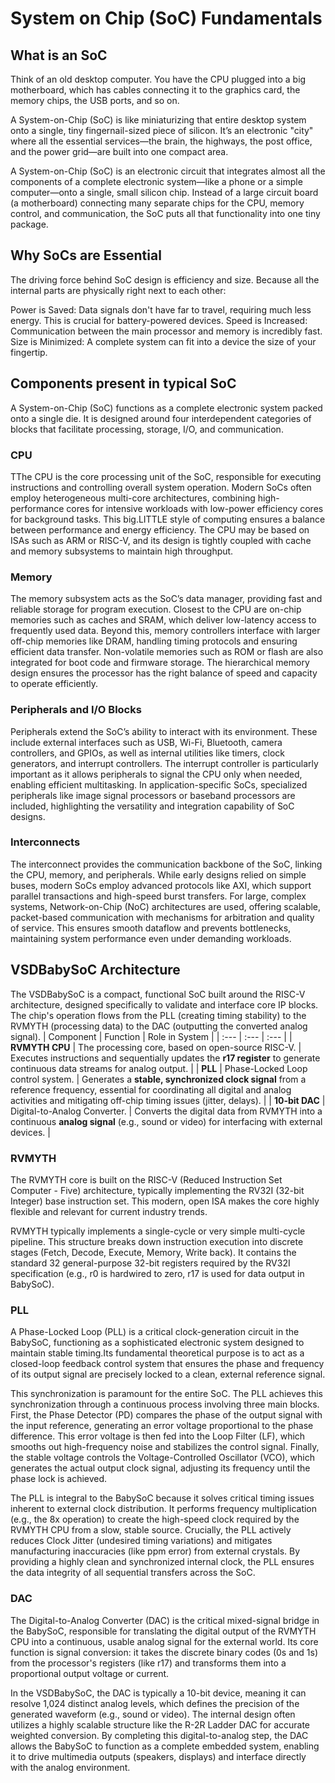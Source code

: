 # System on Chip (SoC) Fundamentals

## What is an SoC 

Think of an old desktop computer. You have the CPU plugged into a big motherboard, which has cables connecting it to the graphics card, the memory chips, the USB ports, and so on.

A System-on-Chip (SoC) is like miniaturizing that entire desktop system onto a single, tiny fingernail-sized piece of silicon. It’s an electronic "city" where all the essential services—the brain, the highways, the post office, and the power grid—are built into one compact area.

A System-on-Chip (SoC) is an electronic circuit that integrates almost all the components of a complete electronic system—like a phone or a simple computer—onto a single, small silicon chip. Instead of a large circuit board (a motherboard) connecting many separate chips for the CPU, memory control, and communication, the SoC puts all that functionality into one tiny package.

## Why SoCs are Essential

The driving force behind SoC design is efficiency and size. Because all the internal parts are physically right next to each other:

Power is Saved: Data signals don't have far to travel, requiring much less energy. This is crucial for battery-powered devices.
Speed is Increased: Communication between the main processor and memory is incredibly fast.
Size is Minimized: A complete system can fit into a device the size of your fingertip.

## Components present in typical SoC 

A System-on-Chip (SoC) functions as a complete electronic system packed onto a single die. It is designed around four interdependent categories of blocks that facilitate processing, storage, I/O, and communication.

### CPU 
TThe CPU is the core processing unit of the SoC, responsible for executing instructions and controlling overall system operation. Modern SoCs often employ heterogeneous multi-core architectures, combining high-performance cores for intensive workloads with low-power efficiency cores for background tasks. This big.LITTLE style of computing ensures a balance between performance and energy efficiency. The CPU may be based on ISAs such as ARM or RISC-V, and its design is tightly coupled with cache and memory subsystems to maintain high throughput.

###  Memory
The memory subsystem acts as the SoC’s data manager, providing fast and reliable storage for program execution. Closest to the CPU are on-chip memories such as caches and SRAM, which deliver low-latency access to frequently used data. Beyond this, memory controllers interface with larger off-chip memories like DRAM, handling timing protocols and ensuring efficient data transfer. Non-volatile memories such as ROM or flash are also integrated for boot code and firmware storage. The hierarchical memory design ensures the processor has the right balance of speed and capacity to operate efficiently.

### Peripherals and I/O Blocks 
Peripherals extend the SoC’s ability to interact with its environment. These include external interfaces such as USB, Wi-Fi, Bluetooth, camera controllers, and GPIOs, as well as internal utilities like timers, clock generators, and interrupt controllers. The interrupt controller is particularly important as it allows peripherals to signal the CPU only when needed, enabling efficient multitasking. In application-specific SoCs, specialized peripherals like image signal processors or baseband processors are included, highlighting the versatility and integration capability of SoC designs.

###  Interconnects
The interconnect provides the communication backbone of the SoC, linking the CPU, memory, and peripherals. While early designs relied on simple buses, modern SoCs employ advanced protocols like AXI, which support parallel transactions and high-speed burst transfers. For large, complex systems, Network-on-Chip (NoC) architectures are used, offering scalable, packet-based communication with mechanisms for arbitration and quality of service. This ensures smooth dataflow and prevents bottlenecks, maintaining system performance even under demanding workloads.

## VSDBabySoC Architecture
The VSDBabySoC is a compact, functional SoC built around the RISC-V architecture, designed specifically to validate and interface core IP blocks.
The chip's operation flows from the PLL (creating timing stability) to the RVMYTH (processing data) to the DAC (outputting the converted analog signal).
| Component | Function | Role in System |
| :--- | :--- | :--- |
| **RVMYTH CPU** | The processing core, based on open-source RISC-V. | Executes instructions and sequentially updates the **r17 register** to generate continuous data streams for analog output. |
| **PLL** | Phase-Locked Loop control system. | Generates a **stable, synchronized clock signal** from a reference frequency, essential for coordinating all digital and analog activities and mitigating off-chip timing issues (jitter, delays). |
| **10-bit DAC** | Digital-to-Analog Converter. | Converts the digital data from RVMYTH into a continuous **analog signal** (e.g., sound or video) for interfacing with external devices. |

### RVMYTH 
The RVMYTH core is built on the RISC-V (Reduced Instruction Set Computer - Five) architecture, typically implementing the RV32I (32-bit Integer) base instruction set. This modern, open ISA makes the core highly flexible and relevant for current industry trends.

RVMYTH typically implements a single-cycle or very simple multi-cycle pipeline. This structure breaks down instruction execution into discrete stages (Fetch, Decode, Execute, Memory, Write back).  It contains the standard 32 general-purpose 32-bit registers required by the RV32I specification (e.g., r0 is hardwired to zero, r17 is used for data output in BabySoC).

### PLL 
A Phase-Locked Loop (PLL) is a critical clock-generation circuit in the BabySoC, functioning as a sophisticated electronic system designed to maintain stable timing.Its fundamental theoretical purpose is to act as a closed-loop feedback control system that ensures the phase and frequency of its output signal are precisely locked to a clean, external reference signal. 

This synchronization is paramount for the entire SoC. The PLL achieves this synchronization through a continuous process involving three main blocks. First, the Phase Detector (PD) compares the phase of the output signal with the input reference, generating an error voltage proportional to the phase difference. This error voltage is then fed into the Loop Filter (LF), which smooths out high-frequency noise and stabilizes the control signal. Finally, the stable voltage controls the Voltage-Controlled Oscillator (VCO), which generates the actual output clock signal, adjusting its frequency until the phase lock is achieved. 

The PLL is integral to the BabySoC because it solves critical timing issues inherent to external clock distribution. It performs frequency multiplication (e.g., the 8x operation) to create the high-speed clock required by the RVMYTH CPU from a slow, stable source. Crucially, the PLL actively reduces Clock Jitter (undesired timing variations) and mitigates manufacturing inaccuracies (like ppm error) from external crystals. By providing a highly clean and synchronized internal clock, the PLL ensures the data integrity of all sequential transfers across the SoC.

### DAC
The Digital-to-Analog Converter (DAC) is the critical mixed-signal bridge in the BabySoC, responsible for translating the digital output of the RVMYTH CPU into a continuous, usable analog signal for the external world. Its core function is signal conversion: it takes the discrete binary codes (0s and 1s) from the processor's registers (like r17) and transforms them into a proportional output voltage or current.

In the VSDBabySoC, the DAC is typically a 10-bit device, meaning it can resolve 1,024 distinct analog levels, which defines the precision of the generated waveform (e.g., sound or video). The internal design often utilizes a highly scalable structure like the R-2R Ladder DAC for accurate weighted conversion. By completing this digital-to-analog step, the DAC allows the BabySoC to function as a complete embedded system, enabling it to drive multimedia outputs (speakers, displays) and interface directly with the analog environment.
